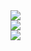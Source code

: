<div align="center">
  <div style="display: flex; flex-direction: column; align-items: flex-start;">
     <img src="https://img.shields.io/badge/Discord-7289DA?style=for-the-badge&logo=discord&logoColor=white" href="https://discord.gg/sctHuRpK9J" />
    <img src="https://github-readme-stats.vercel.app/api/top-langs/?username=berkormanli&layout=compact&show_icons=true&title_color=ffffff&icon_color=34abeb&text_color=daf7dc&bg_color=151515"/>
    <img src="https://github-readme-stats.vercel.app/api?username=berkormanli&show_icons=true&theme=radical&border_radius=2" />
  </div>
</div>
